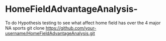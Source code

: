 # HomeFieldAdvantageAnalysis-
To do Hypothesis testing to see what affect home field has over the 4 major NA sports
git clone https://github.com/your-username/HomeFieldAdvantageAnalysis.git
